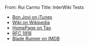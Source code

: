 From: Rui Carmo
Title: InterWiki Tests

* [Bon Jovi on iTunes](Artist:Bon%20Jovi)
* [Wiki on Wikipedia](Wikipedia:Wiki)
* [HomePage on Tao](Tao:HomePage)
* [RFC 1918](RFC:1918)
* [Blade Runner on IMDB](IMDB:tt0083658)
